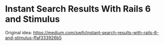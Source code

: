 # Instant Search Results With Rails 6 and Stimulus

Original idea: https://medium.com/swlh/instant-search-results-with-rails-6-and-stimulus-ffaf333926b5

